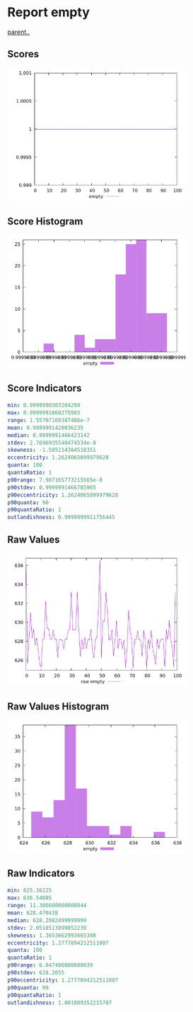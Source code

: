 # Report empty

[parent..](./..)  


## Scores

![score](./score.png)  

## Score Histogram

![hist](./hist.png)  

## Score Indicators

```yaml
min: 0.9999990303204299
max: 0.9999991860275903
range: 1.55707160387486e-7
mean: 0.9999991428036235
median: 0.9999991466423142
stdev: 2.7696935540474534e-8
skewness: -1.505214384518351
eccentricity: 1.2624065899979628
quanta: 100
quantaRatio: 1
p90range: 7.987165773215565e-8
p90stdev: 0.9999991466785965
p90eccentricity: 1.2624065899979628
p90quanta: 90
p90quantaRatio: 1
outlandishness: 0.9999999911756445

```

## Raw Values

![raw](./raw.png)  

## Raw Values Histogram

![raw hist](./raw_hist.png)  

## Raw Indicators

```yaml
min: 625.16225
max: 636.54885
range: 11.386600000000044
mean: 628.470438
median: 628.2082499999999
stdev: 2.0518513899052238
skewness: 1.3653662993665308
eccentricity: 1.2777894212511007
quanta: 100
quantaRatio: 1
p90range: 6.047400000000039
p90stdev: 628.2055
p90eccentricity: 1.2777894212511007
p90quanta: 90
p90quantaRatio: 1
outlandishness: 1.001009352215707

```

<style>
  img {
    max-width: 80%;
  }
</style>
      
